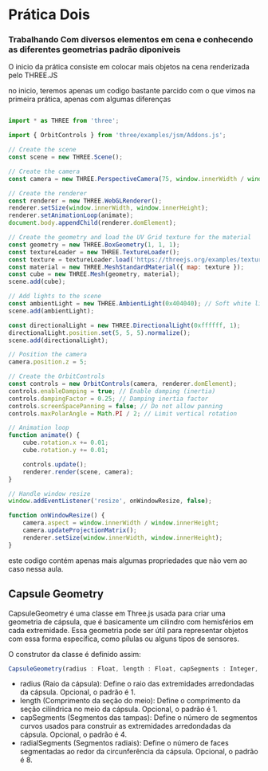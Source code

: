 # Prática Dois

### Trabalhando Com diversos elementos em cena e conhecendo as diferentes geometrias padrão diponiveis

O inicio da prática consiste em colocar mais objetos na cena renderizada pelo THREE.JS

no inicio, teremos apenas um codigo bastante parcido com o que vimos na primeira prática, apenas com algumas diferenças
```javascript

import * as THREE from 'three';

import { OrbitControls } from 'three/examples/jsm/Addons.js';

// Create the scene
const scene = new THREE.Scene();

// Create the camera
const camera = new THREE.PerspectiveCamera(75, window.innerWidth / window.innerHeight, 0.1, 1000);

// Create the renderer
const renderer = new THREE.WebGLRenderer();
renderer.setSize(window.innerWidth, window.innerHeight);
renderer.setAnimationLoop(animate);
document.body.appendChild(renderer.domElement);

// Create the geometry and load the UV Grid texture for the material
const geometry = new THREE.BoxGeometry(1, 1, 1);
const textureLoader = new THREE.TextureLoader();
const texture = textureLoader.load('https://threejs.org/examples/textures/uv_grid_opengl.jpg');
const material = new THREE.MeshStandardMaterial({ map: texture });
const cube = new THREE.Mesh(geometry, material);
scene.add(cube);

// Add lights to the scene
const ambientLight = new THREE.AmbientLight(0x404040); // Soft white light
scene.add(ambientLight);

const directionalLight = new THREE.DirectionalLight(0xffffff, 1);
directionalLight.position.set(5, 5, 5).normalize();
scene.add(directionalLight);

// Position the camera
camera.position.z = 5;

// Create the OrbitControls
const controls = new OrbitControls(camera, renderer.domElement);
controls.enableDamping = true; // Enable damping (inertia)
controls.dampingFactor = 0.25; // Damping inertia factor
controls.screenSpacePanning = false; // Do not allow panning
controls.maxPolarAngle = Math.PI / 2; // Limit vertical rotation

// Animation loop
function animate() {
    cube.rotation.x += 0.01;
    cube.rotation.y += 0.01;

    controls.update();
    renderer.render(scene, camera);
}

// Handle window resize
window.addEventListener('resize', onWindowResize, false);

function onWindowResize() {
    camera.aspect = window.innerWidth / window.innerHeight;
    camera.updateProjectionMatrix();
    renderer.setSize(window.innerWidth, window.innerHeight);
}

```

este codigo contém apenas mais algumas propriedades que não vem ao caso nessa aula.


## Capsule Geometry


CapsuleGeometry é uma classe em Three.js usada para criar uma geometria de cápsula, que é basicamente um cilindro com hemisférios em cada extremidade. Essa geometria pode ser útil para representar objetos com essa forma específica, como pílulas ou alguns tipos de sensores.

O construtor da classe é definido assim:

```javascript
CapsuleGeometry(radius : Float, length : Float, capSegments : Integer, radialSegments : Integer)
```

* radius (Raio da cápsula): Define o raio das extremidades arredondadas da cápsula. Opcional, o padrão é 1.
* length (Comprimento da seção do meio): Define o comprimento da seção cilíndrica no meio da cápsula. Opcional, o padrão é 1.
* capSegments (Segmentos das tampas): Define o número de segmentos curvos usados para construir as extremidades arredondadas da cápsula. Opcional, o padrão é 4.
* radialSegments (Segmentos radiais): Define o número de faces segmentadas ao redor da circunferência da cápsula. Opcional, o padrão é 8.